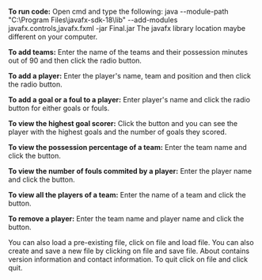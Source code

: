 **To run code:** 
Open cmd and type the following:
java --module-path "C:\Program Files\javafx-sdk-18\lib" --add-modules javafx.controls,javafx.fxml -jar Final.jar
The javafx library location maybe different on your computer. 

**To add teams:** Enter the name of the teams and their possession minutes out of 90 and then click the radio button.

**To add a player:** Enter the player's name, team and position and then click the radio button. 

**To add a goal or a foul to a player:** Enter player's name and click the radio button for either goals or fouls. 

**To view the highest goal scorer:** Click the button and you can see the player with the highest goals and the number of goals they scored.

**To view the possession percentage of a team:** Enter the team name and click the button. 

**To view the number of fouls commited by a player:** Enter the player name and click the button. 

**To view all the players of a team:** Enter the name of a team and click the button. 

**To remove a player:** Enter the team name and player name and click the button. 

You can also load a  pre-existing file, click on file and load file. You can also create and save a new file by clicking on file and save file. About contains version information and contact information. To quit click on file and click quit.
